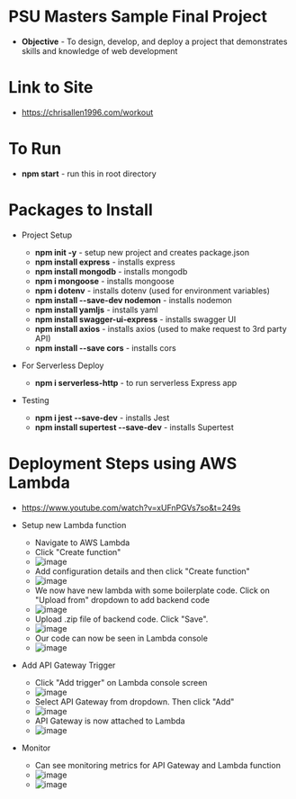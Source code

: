 # PSU Masters Sample Final Project

- **Objective** - To design, develop, and deploy a project that demonstrates skills and knowledge of web development

# Link to Site

- https://chrisallen1996.com/workout

# To Run

- **npm start** - run this in root directory

# Packages to Install

- Project Setup

  - **npm init -y** - setup new project and creates package.json
  - **npm install express** - installs express
  - **npm install mongodb** - installs mongodb
  - **npm i mongoose** - installs mongoose
  - **npm i dotenv** - installs dotenv (used for environment variables)
  - **npm install --save-dev nodemon** - installs nodemon
  - **npm install yamljs** - installs yaml
  - **npm install swagger-ui-express** - installs swagger UI
  - **npm install axios** - installs axios (used to make request to 3rd party API)
  - **npm install --save cors** - installs cors

- For Serverless Deploy

  - **npm i serverless-http** - to run serverless Express app

- Testing
  - **npm i jest --save-dev** - installs Jest
  - **npm install supertest --save-dev** - installs Supertest

# Deployment Steps using AWS Lambda
- https://www.youtube.com/watch?v=xUFnPGVs7so&t=249s

- Setup new Lambda function
  - Navigate to AWS Lambda
  - Click "Create function"
  - ![image](https://github.com/user-attachments/assets/56035c0f-5b4a-459b-b8c2-1781d4f035ce)
  - Add configuration details and then click "Create function"
  - ![image](https://github.com/user-attachments/assets/74f8de0e-1463-405f-84ed-bfb4a0bd8942)
  - We now have new lambda with some boilerplate code. Click on "Upload from" dropdown to add backend code
  - ![image](https://github.com/user-attachments/assets/5a285ade-7db5-47d0-8269-69e8e3e61a58)
  - Upload .zip file of backend code. Click "Save".
  - ![image](https://github.com/user-attachments/assets/81778f8c-a5d3-4b73-8169-7bb7c044c372)
  - Our code can now be seen in Lambda console
  - ![image](https://github.com/user-attachments/assets/1db5fb3e-f2c7-4ccd-959c-9b4184919501)
 
- Add API Gateway Trigger
  - Click "Add trigger" on Lambda console screen
  - ![image](https://github.com/user-attachments/assets/d6e2c093-7e0c-4130-8f56-fe449efd9dd2)
  - Select API Gateway from dropdown. Then click "Add"
  - ![image](https://github.com/user-attachments/assets/7b989ffe-32d2-4bab-8e17-15477c14e393)
  - API Gateway is now attached to Lambda
  - ![image](https://github.com/user-attachments/assets/763319b3-b9ac-4e52-9271-ba0d64728fe3)
 
- Monitor
  - Can see monitoring metrics for API Gateway and Lambda function
  - ![image](https://github.com/user-attachments/assets/fbaccb93-dd20-4b91-8c97-b10fc0c5a2ed)
  - ![image](https://github.com/user-attachments/assets/a94d5a06-713c-4c56-b5f0-1c06f197e044)









